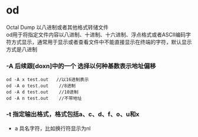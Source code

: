 # od 
Octal Dump 以八进制或者其他格式转储文件  
od用于将指定文件内容以八进制、十进制、十六进制、浮点格式或者ASCII编码字符方式显示，通常用于显示或者查看文件中不能直接显示在终端的字符，默认显示方式是八进制   

### -A 后续跟[doxn]中的一个 选择以何种基数表示地址偏移   
```shell
od -A x test.out   //以16进制表示
od -A o test.out	//8进制
od -A d test.out	//10进制  
od -A n	test.out	//不带地址
```  


### -t 指定输出格式，格式包括a、c、d、f、o、u和x   
- a 具名字符，比如换行符显示为nl